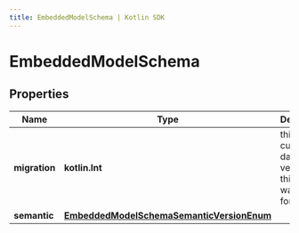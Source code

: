 ```yaml
---
title: EmbeddedModelSchema | Kotlin SDK
---
```



# EmbeddedModelSchema

## Properties
Name | Type | Description | Notes
------------ | ------------- | ------------- | -------------
**migration** | **kotlin.Int** | this is the current database version that this model was used for. | 
**semantic** | [**EmbeddedModelSchemaSemanticVersionEnum**](EmbeddedModelSchemaSemanticVersionEnum) |  | 



